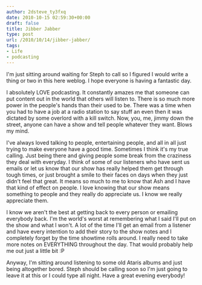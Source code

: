 ```yaml
---
author: 2dsteve_ty3fxq
date: 2010-10-15 02:59:30+00:00
draft: false
title: Jibber Jabber
type: post
url: /2010/10/14/jibber-jabber/
tags:
- Life
- podcasting
---
```


I'm just sitting around waiting for Steph to call so I figured I would write a thing or two in this here weblog. I hope everyone is having a fantastic day.

I absolutely LOVE podcasting. It constantly amazes me that someone can put content out in the world that others will listen to. There is so much more power in the people's hands than their used to be. There was a time when you had to have a job at a radio station to say stuff an even then it was dictated by some overlord with a kill switch. Now, you, me, jimmy down the street, anyone can have a show and tell people whatever they want. Blows my mind.

I've always loved talking to people, entertaining people, and all in all just trying to make everyone have a good time. Sometimes I think it's my true calling. Just being there and giving people some break from the craziness they deal with everyday. I think of some of our listeners who have sent us emails or let us know that our show has really helped them get through tough times, or just brought a smile to their faces on days when they just didn't feel that great. It means so much to me to know that Ash and I have that kind of effect on people. I love knowing that our show means something to people and they really do appreciate us. I know we really appreciate them.

I know we aren't the best at getting back to every person or emailing everybody back. I'm the world's worst at remembering what I said I'll put on the show and what I won't. A lot of the time I'll get an email from a listener and have every intention to add their story to the show notes and I completely forget by the time showtime rolls around. I really need to take more notes on EVERYTHING throughout the day. That would probably help me out just a little bit :P

Anyway, I'm sitting around listening to some old Ataris albums and just being altogether bored. Steph should be calling soon so I'm just going to leave it at this or I could type all night. Have a great evening everybody!
